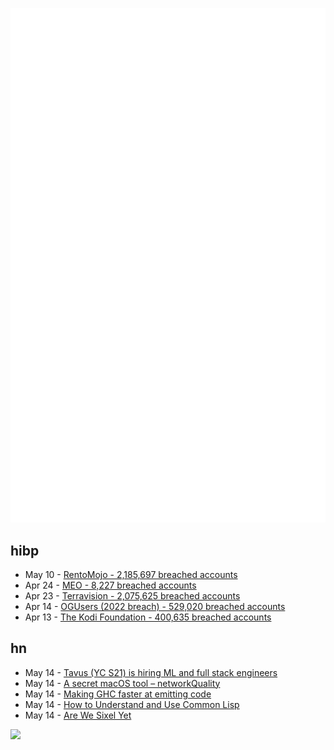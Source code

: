 ![Metrics](https://raw.githubusercontent.com/phixion/phixion/master/metrics.svg)

## hibp

<!--
for https://github.com/phixion/phixion/blob/main/.github/workflows/feeds.yml
-->
<!--START_SECTION:haveibeenpwnd-->
- May 10 - [RentoMojo - 2,185,697 breached accounts](https://haveibeenpwned.com/PwnedWebsites#RentoMojo)
- Apr 24 - [MEO - 8,227 breached accounts](https://haveibeenpwned.com/PwnedWebsites#MEO)
- Apr 23 - [Terravision - 2,075,625 breached accounts](https://haveibeenpwned.com/PwnedWebsites#Terravision)
- Apr 14 - [OGUsers (2022 breach) - 529,020 breached accounts](https://haveibeenpwned.com/PwnedWebsites#OGUsers2022)
- Apr 13 - [The Kodi Foundation - 400,635 breached accounts](https://haveibeenpwned.com/PwnedWebsites#KodiFoundation)
<!--END_SECTION:haveibeenpwnd-->

## hn

<!--
for https://github.com/phixion/phixion/blob/main/.github/workflows/feeds.yml
-->
<!--START_SECTION:hn-->
- May 14 - [Tavus (YC S21) is hiring ML and full stack engineers](https://www.tavus.io/careers)
- May 14 - [A secret macOS tool – networkQuality](https://cyberhost.uk/the-hidden-macos-speedtest-tool-networkquality/)
- May 14 - [Making GHC faster at emitting code](https://www.tweag.io/blog/2022-12-22-making-ghc-faster-at-emitting-code/)
- May 14 - [How to Understand and Use Common Lisp](https://dept-info.labri.fr/~strandh/Teaching/MTP/Common/David-Lamkins/cover.html)
- May 14 - [Are We Sixel Yet](https://www.arewesixelyet.com/#terminalapp)
<!--END_SECTION:hn-->

<!--
for https://yhype.me
-->
![](https://hit.yhype.me/github/profile?user_id=13013670)
